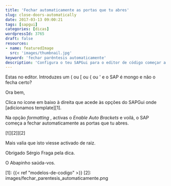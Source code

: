 ```yaml
---
title: 'Fechar automaticamente as portas que tu abres'
slug: close-doors-automatically
date: 2017-03-13 09:00:21
tags: [sapgui]
categories: [dicas]
wordpressId: 3765
draft: false
resources:
- name: featuredImage
  src: 'images/thumbnail.jpg'
keyword: 'fechar parêntesis automaticamente'
description: 'Configura o teu SAPGui para o editor de código começar a fechar automaticamente os parêntesis e pelicas e aspas que abres.'
---
```

Estas no editor. Introduzes um ( ou [ ou { ou ' e o SAP é mongo e não o fecha certo?

Ora bem,

Clica no ícone em baixo à direita que acede às opções do SAPGui onde [adicionamos template][1].

Na opção _formatting_ , activas o _Enable Auto Brackets_ e voilá, o SAP começa a fechar automaticamente as portas que tu abres.

[![][2]][2]

Mais valia que isto viesse activado de raiz.

Obrigado Sérgio Fraga pela dica.

O Abapinho saúda-vos.

   [1]: {{< ref "modelos-de-codigo" >}}
   [2]: images/fechar_parentesis_automaticamente.png
